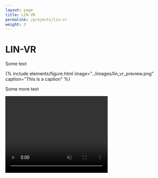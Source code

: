 ```yaml
---
layout: page
title: LIN-VR
permalink: /projects/lin-vr
weight: 3
---
```


# **LIN-VR**
Some text

{% include elements/figure.html image="../images/lin_vr_preview.png" caption="This is a caption" %}

Some more text

<video width="320" height="240" loop autoplay muted>
  <source src="../videos/lin_vr_clip1.mp4" type="video/mp4">
</video>